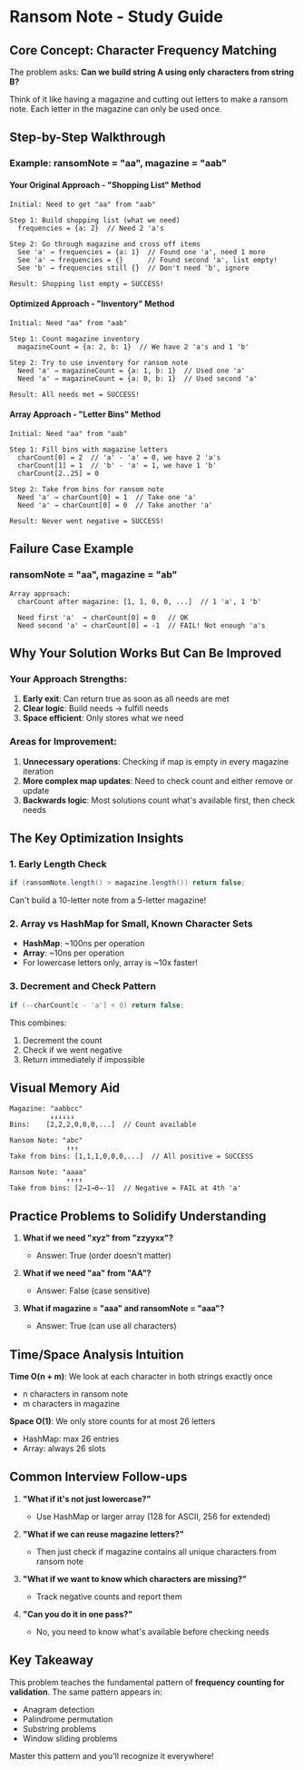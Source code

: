 # Ransom Note - Study Guide

## Core Concept: Character Frequency Matching

The problem asks: **Can we build string A using only characters from string B?**

Think of it like having a magazine and cutting out letters to make a ransom note. Each letter in the magazine can only be used once.

## Step-by-Step Walkthrough

### Example: ransomNote = "aa", magazine = "aab"

#### Your Original Approach - "Shopping List" Method

```
Initial: Need to get "aa" from "aab"

Step 1: Build shopping list (what we need)
  frequencies = {a: 2}  // Need 2 'a's

Step 2: Go through magazine and cross off items
  See 'a' → frequencies = {a: 1}  // Found one 'a', need 1 more
  See 'a' → frequencies = {}      // Found second 'a', list empty!
  See 'b' → frequencies still {}  // Don't need 'b', ignore

Result: Shopping list empty = SUCCESS!
```

#### Optimized Approach - "Inventory" Method

```
Initial: Need "aa" from "aab"

Step 1: Count magazine inventory
  magazineCount = {a: 2, b: 1}  // We have 2 'a's and 1 'b'

Step 2: Try to use inventory for ransom note
  Need 'a' → magazineCount = {a: 1, b: 1}  // Used one 'a'
  Need 'a' → magazineCount = {a: 0, b: 1}  // Used second 'a'

Result: All needs met = SUCCESS!
```

#### Array Approach - "Letter Bins" Method

```
Initial: Need "aa" from "aab"

Step 1: Fill bins with magazine letters
  charCount[0] = 2  // 'a' - 'a' = 0, we have 2 'a's
  charCount[1] = 1  // 'b' - 'a' = 1, we have 1 'b'
  charCount[2..25] = 0

Step 2: Take from bins for ransom note
  Need 'a' → charCount[0] = 1  // Take one 'a'
  Need 'a' → charCount[0] = 0  // Take another 'a'

Result: Never went negative = SUCCESS!
```

## Failure Case Example

### ransomNote = "aa", magazine = "ab"

```
Array approach:
  charCount after magazine: [1, 1, 0, 0, ...]  // 1 'a', 1 'b'

  Need first 'a'  → charCount[0] = 0   // OK
  Need second 'a' → charCount[0] = -1  // FAIL! Not enough 'a's
```

## Why Your Solution Works But Can Be Improved

### Your Approach Strengths:
1. **Early exit**: Can return true as soon as all needs are met
2. **Clear logic**: Build needs → fulfill needs
3. **Space efficient**: Only stores what we need

### Areas for Improvement:

1. **Unnecessary operations**: Checking if map is empty in every magazine iteration
2. **More complex map updates**: Need to check count and either remove or update
3. **Backwards logic**: Most solutions count what's available first, then check needs

## The Key Optimization Insights

### 1. Early Length Check
```java
if (ransomNote.length() > magazine.length()) return false;
```
Can't build a 10-letter note from a 5-letter magazine!

### 2. Array vs HashMap for Small, Known Character Sets
- **HashMap**: ~100ns per operation
- **Array**: ~10ns per operation
- For lowercase letters only, array is ~10x faster!

### 3. Decrement and Check Pattern
```java
if (--charCount[c - 'a'] < 0) return false;
```
This combines:
1. Decrement the count
2. Check if we went negative
3. Return immediately if impossible

## Visual Memory Aid

```
Magazine: "aabbcc"
          ↓↓↓↓↓↓
Bins:    [2,2,2,0,0,0,...]  // Count available

Ransom Note: "abc"
              ↑↑↑
Take from bins: [1,1,1,0,0,0,...]  // All positive = SUCCESS

Ransom Note: "aaaa"
              ↑↑↑↑
Take from bins: [2→1→0→-1]  // Negative = FAIL at 4th 'a'
```

## Practice Problems to Solidify Understanding

1. **What if we need "xyz" from "zzyyxx"?**
   - Answer: True (order doesn't matter)

2. **What if we need "aa" from "AA"?**
   - Answer: False (case sensitive)

3. **What if magazine = "aaa" and ransomNote = "aaa"?**
   - Answer: True (can use all characters)

## Time/Space Analysis Intuition

**Time O(n + m)**: We look at each character in both strings exactly once
- n characters in ransom note
- m characters in magazine

**Space O(1)**: We only store counts for at most 26 letters
- HashMap: max 26 entries
- Array: always 26 slots

## Common Interview Follow-ups

1. **"What if it's not just lowercase?"**
   - Use HashMap or larger array (128 for ASCII, 256 for extended)

2. **"What if we can reuse magazine letters?"**
   - Then just check if magazine contains all unique characters from ransom note

3. **"What if we want to know which characters are missing?"**
   - Track negative counts and report them

4. **"Can you do it in one pass?"**
   - No, you need to know what's available before checking needs

## Key Takeaway

This problem teaches the fundamental pattern of **frequency counting for validation**. The same pattern appears in:
- Anagram detection
- Palindrome permutation
- Substring problems
- Window sliding problems

Master this pattern and you'll recognize it everywhere!